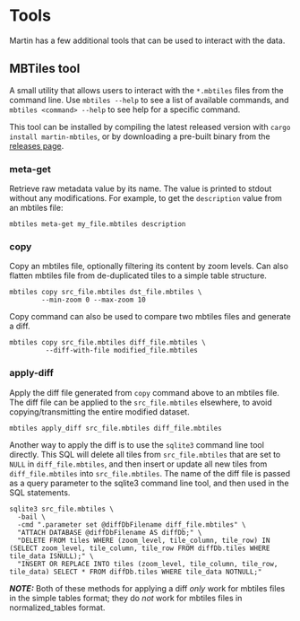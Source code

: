 # Tools

Martin has a few additional tools that can be used to interact with the data.

## MBTiles tool
A small utility that allows users to interact with the `*.mbtiles` files from the command line. Use `mbtiles --help` to see a list of available commands, and `mbtiles <command> --help` to see help for a specific command.

This tool can be installed by compiling the latest released version with `cargo install martin-mbtiles`, or by downloading a pre-built binary from the [releases page](https://github.com/maplibre/martin/releases/latest).

### meta-get
Retrieve raw metadata value by its name. The value is printed to stdout without any modifications.  For example, to get the `description` value from an mbtiles file:

```shell
mbtiles meta-get my_file.mbtiles description
```

### copy
Copy an mbtiles file, optionally filtering its content by zoom levels. Can also flatten mbtiles file from de-duplicated tiles to a simple table structure.

```shell
mbtiles copy src_file.mbtiles dst_file.mbtiles \
        --min-zoom 0 --max-zoom 10
```

Copy command can also be used to compare two mbtiles files and generate a diff.
```shell
mbtiles copy src_file.mbtiles diff_file.mbtiles \
         --diff-with-file modified_file.mbtiles
```

### apply-diff
Apply the diff file generated from `copy` command above to an mbtiles file. The diff file can be applied to the `src_file.mbtiles` elsewhere, to avoid copying/transmitting the entire modified dataset.
```shell
mbtiles apply_diff src_file.mbtiles diff_file.mbtiles
```

Another way to apply the diff is to use the `sqlite3` command line tool directly. This SQL will delete all tiles from `src_file.mbtiles` that are set to `NULL` in `diff_file.mbtiles`, and then insert or update all new tiles from `diff_file.mbtiles` into `src_file.mbtiles`. The name of the diff file is passed as a query parameter to the sqlite3 command line tool, and then used in the SQL statements.
```shell
sqlite3 src_file.mbtiles \
  -bail \
  -cmd ".parameter set @diffDbFilename diff_file.mbtiles" \
  "ATTACH DATABASE @diffDbFilename AS diffDb;" \
  "DELETE FROM tiles WHERE (zoom_level, tile_column, tile_row) IN (SELECT zoom_level, tile_column, tile_row FROM diffDb.tiles WHERE tile_data ISNULL);" \
  "INSERT OR REPLACE INTO tiles (zoom_level, tile_column, tile_row, tile_data) SELECT * FROM diffDb.tiles WHERE tile_data NOTNULL;"
```

**_NOTE:_** Both of these methods for applying a diff _only_ work for mbtiles files in the simple tables format; they do _not_ work for mbtiles files in normalized_tables format.
